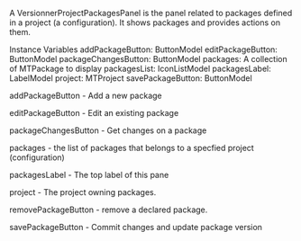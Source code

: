A VersionnerProjectPackagesPanel is the panel related to packages defined in a project (a configuration).It shows packages and provides actions on them.Instance Variables	addPackageButton:		ButtonModel 	editPackageButton:		ButtonModel	packageChangesButton:		ButtonModel	packages: 			A collection of MTPackage to display	packagesList:		IconListModel 	packagesLabel:		LabelModel	project: 	MTProject	savePackageButton:		ButtonModeladdPackageButton	- Add a new packageeditPackageButton	- Edit an existing packagepackageChangesButton	- Get changes on a packagepackages	- the list of packages that belongs to a specfied project (configuration)packagesLabel	- The top label of this paneproject 	- The project owning packages.	removePackageButton	- remove a declared package.savePackageButton	- Commit changes and update package version